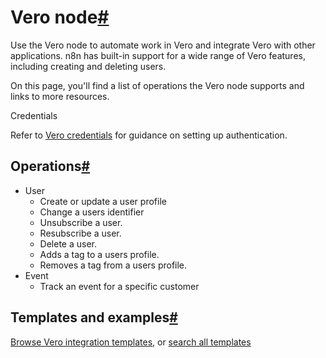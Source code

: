 [](https://github.com/n8n-io/n8n-docs/edit/main/docs/integrations/builtin/app-nodes/n8n-nodes-base.vero.md "Edit this page")

# Vero node[#](#vero-node "Permanent link")

Use the Vero node to automate work in Vero and integrate Vero with other applications. n8n has built-in support for a wide range of Vero features, including creating and deleting users.

On this page, you'll find a list of operations the Vero node supports and links to more resources.

Credentials

Refer to [Vero credentials](../../credentials/vero/) for guidance on setting up authentication.

## Operations[#](#operations "Permanent link")

*   User
    *   Create or update a user profile
    *   Change a users identifier
    *   Unsubscribe a user.
    *   Resubscribe a user.
    *   Delete a user.
    *   Adds a tag to a users profile.
    *   Removes a tag from a users profile.
*   Event
    *   Track an event for a specific customer

## Templates and examples[#](#templates-and-examples "Permanent link")

[Browse Vero integration templates](https://n8n.io/integrations/vero/), or [search all templates](https://n8n.io/workflows/)